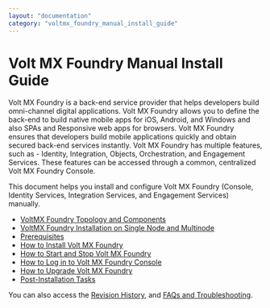 ```yaml
---
layout: "documentation"
category: "voltmx_foundry_manual_install_guide"
---
```

                             

Volt MX  Foundry Manual Install Guide
===================================

Volt MX  Foundry is a back-end service provider that helps developers build omni-channel digital applications. Volt MX Foundry allows you to define the back-end to build native mobile apps for iOS, Android, and Windows and also SPAs and Responsive web apps for browsers. Volt MX Foundry ensures that developers build mobile applications quickly and obtain secured back-end services instantly. Volt MX Foundry has multiple features, such as - Identity, Integration, Objects, Orchestration, and Engagement Services. These features can be accessed through a common, centralized Volt MX Foundry Console.

This document helps you install and configure Volt MX Foundry (Console, Identity Services, Integration Services, and Engagement Services) manually.

*   [VoltMX Foundry Topology and Components](Foundry_Architecture_and_Components.html)
*   [VoltMX Foundry Installation on Single Node and Multinode](MF_Single-Node_Multinode.html)
*   [Prerequisites](Prerequisites.html)
*   [How to Install Volt MX Foundry](Installing_VoltMX_Foundry_Components.html)
*   [How to Start and Stop Volt MX Foundry](Starting_VoltMX_Foundry_Console.html)
*   [How to Log in to Volt MX Foundry Console](Log_in_to_Foundry_Console.html)
*   [How to Upgrade Volt MX Foundry](Upgrading_VoltMX_Foundry_Manually.html)
*   [Post-Installation Tasks](Post-Installation_Tasks.html)

You can also access the [Revision History](voltmx_foundry_manual_install_guide.html), and [FAQs and Troubleshooting](Troubleshooting.html).
